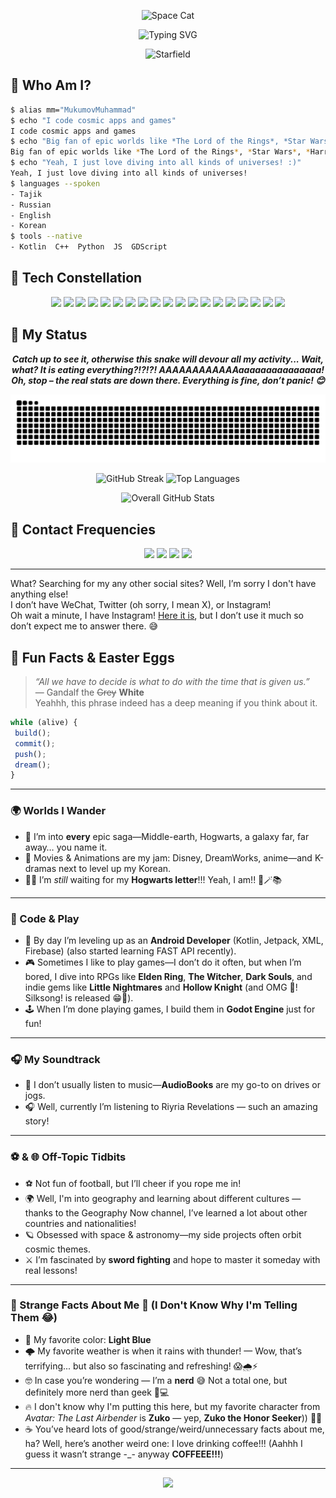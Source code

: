 
<!-- 🌌----------------------------------------🌌 -->
<p align="center">
  <img src="https://c.tenor.com/U4jULxsv6L8AAAAC/space-cat.gif" width="200" alt="Space Cat" />
</p>

<p align="center">
  <img src="https://readme-typing-svg.herokuapp.com?font=Fira+Code&size=32&pause=500&center=true&vCenter=true&width=650&lines=🚀+Welcome+to+MM's+Galactic+Hub...;👨‍🚀+Android+Developer+in+Kotlin" alt="Typing SVG" />
</p>

<p align="center">
  <img src="https://media0.giphy.com/media/v1.Y2lkPTc5MGI3NjExbGNyeWprdDRjbHB6cG11M2xxZGpvdmdlODR5eHFlZDR3ZXJkNTcxYSZlcD12MV9pbnRlcm5hbF9naWZfYnlfaWQmY3Q9Zw/13HgwGsXF0aiGY/giphy.gif" width="600" alt="Starfield" />
</p>

<!-- 🌌----------------------------------------🌌 -->

## 🔮 Who Am I?

```bash
$ alias mm="MukumovMuhammad"
$ echo "I code cosmic apps and games"
I code cosmic apps and games
$ echo "Big fan of epic worlds like *The Lord of the Rings*, *Star Wars*, *Harry Potter*, and *Attack on Titan*."
Big fan of epic worlds like *The Lord of the Rings*, *Star Wars*, *Harry Potter*, and *Attack on Titan*.
$ echo "Yeah, I just love diving into all kinds of universes! :)"
Yeah, I just love diving into all kinds of universes!
$ languages --spoken
- Tajik
- Russian
- English
- Korean
$ tools --native
- Kotlin  C++  Python  JS  GDScript
```

<!-- 🌌----------------------------------------🌌 -->

## 🌠 Tech Constellation
<div align="center">

<!-- Core Languages & Tools -->
  <img src="https://img.shields.io/badge/Kotlin-7F52FF?style=for-the-badge&logo=kotlin&logoColor=white"/>
  <img src="https://img.shields.io/badge/C++-00599C?style=for-the-badge&logo=c%2B%2B&logoColor=white"/>
  <img src="https://img.shields.io/badge/Python-3670A0?style=for-the-badge&logo=python&logoColor=white"/>
  <img src="https://img.shields.io/badge/HTML5-E34F26?style=for-the-badge&logo=html5&logoColor=white"/>
  <img src="https://img.shields.io/badge/CSS3-1572B6?style=for-the-badge&logo=css3&logoColor=white"/>
  <img src="https://img.shields.io/badge/JavaScript-F7DF1E?style=for-the-badge&logo=javascript&logoColor=black"/>

<!-- Dev Tools -->
  <img src="https://img.shields.io/badge/Git-F05032?style=for-the-badge&logo=git&logoColor=white"/>
  <img src="https://img.shields.io/badge/GitHub-181717?style=for-the-badge&logo=github&logoColor=white"/>
  <img src="https://img.shields.io/badge/Android_Studio-3DDC84?style=for-the-badge&logo=android-studio&logoColor=white"/>
  <img src="https://img.shields.io/badge/Godot-478CBF?style=for-the-badge&logo=godot-engine&logoColor=white"/>
  <img src="https://img.shields.io/badge/Firebase-FFCA28?style=for-the-badge&logo=firebase&logoColor=black"/>
  <img src="https://img.shields.io/badge/Arduino-00979D?style=for-the-badge&logo=arduino&logoColor=white"/>
  <img src="https://img.shields.io/badge/Figma-F24E1E?style=for-the-badge&logo=figma&logoColor=white"/>

<!-- Android Specific -->
  <img src="https://img.shields.io/badge/Jetpack_Compose-4285F4?style=for-the-badge&logo=android&logoColor=white"/>
  <img src="https://img.shields.io/badge/XML-FF6600?style=for-the-badge&logo=w3c&logoColor=white"/>
  <img src="https://img.shields.io/badge/Retrofit-4CAF50?style=for-the-badge&logo=android&logoColor=white"/>
  <img src="https://img.shields.io/badge/Room-009688?style=for-the-badge&logo=android&logoColor=white"/>
  <img src="https://img.shields.io/badge/MySQL-4479A1?style=for-the-badge&logo=mysql&logoColor=white"/>
<img src="https://img.shields.io/badge/Tkinter-008080?style=for-the-badge&logo=python&logoColor=white"/>
</div>

<!-- 🌌----------------------------------------🌌 -->
## 🚀 My Status

<div align="center">


<p align="center"><strong><em>
    Catch up to see it, otherwise this snake will devour all my activity...  
    Wait, what? It is eating everything?!?!?! AAAAAAAAAAAAaaaaaaaaaaaaaaa!  
    Oh, stop – the real stats are down there. Everything is fine, don’t panic! 😊
  </em></strong></p>
  <!-- Contribution Graph -->
  <img
    src="https://raw.githubusercontent.com/MukumovMuhammad/MukumovMuhammad/output/github-contribution-grid-snake-dark.svg"
    alt="Contribution Snake"
    width="800"
  />
<br/>
  <!-- GitHub Stats -->
  <p>
    <img 
      src="https://github-readme-streak-stats.herokuapp.com/?user=MukumovMuhammad&theme=radical&hide_border=true" 
      alt="GitHub Streak" 
      width="45%" 
    />
    <img 
      src="https://github-readme-stats.vercel.app/api/top-langs/?username=MukumovMuhammad&layout=compact&theme=radical&hide_border=true" 
      alt="Top Languages" 
      width="45%"
    />
  </p>

  <p>
    <img 
      src="https://github-readme-stats.vercel.app/api?username=MukumovMuhammad&show_icons=true&count_private=true&theme=radical&hide_border=true" 
      alt="Overall GitHub Stats" 
      width="60%" 
    />
  </p>

</div>




<!-- 🌌----------------------------------------🌌 -->

## 📧 Contact Frequencies
<p align="center">
  <a href="mailto:muhammad.bw.03@gmail.com"><img src="https://img.shields.io/badge/Email-D14836?style=for-the-badge&logo=gmail&logoColor=white"/></a>
  <a href="https://t.me/MMV_bw"><img src="https://img.shields.io/badge/Telegram-26A5E4?style=for-the-badge&logo=telegram&logoColor=white"/></a>
  <a href="https://github.com/MukumovMuhammad"><img src="https://img.shields.io/badge/GitHub-181717?style=for-the-badge&logo=github&logoColor=white"/></a>
  <a href="https://www.linkedin.com/in/muhammad-mukumov-067a37266/"><img src="https://img.shields.io/badge/LinkedIn-0077B5?style=for-the-badge&logo=linkedin&logoColor=white"/></a>
</p>

---

What? Searching for my any other social sites? Well, I’m sorry I don't have anything else!  
I don’t have WeChat, Twitter (oh sorry, I mean X), or Instagram!  
Oh wait a minute, I have Instagram! [Here it is](https://www.instagram.com/mukumov_muhammad/), but I don’t use it much so don’t expect me to answer there. 😅


<!-- 🌌----------------------------------------🌌 -->

## 🎉 Fun Facts & Easter Eggs

> *“All we have to decide is what to do with the time that is given us.”*  
> — Gandalf the ~~Grey~~ **White**  
> Yeahhh, this phrase indeed has a deep meaning if you think about it.


```js
while (alive) {
 build();
 commit();
 push();
 dream();
}
```

---

### 🌍 Worlds I Wander

- 💫 I’m into **every** epic saga—Middle-earth, Hogwarts, a galaxy far, far away… you name it.  
- 🎥 Movies & Animations are my jam: Disney, DreamWorks, anime—and K-dramas next to level up my Korean.
- 🧙‍♂️ I’m *still* waiting for my **Hogwarts letter**!!! Yeah, I am!! 💌🪄📚

---

### 📱 Code & Play

- 🔧 By day I’m leveling up as an **Android Developer** (Kotlin, Jetpack, XML, Firebase) (also started learning FAST API recently).  
- 🎮 Sometimes I like to play games—I don’t do it often, but when I’m bored, I dive into RPGs like **Elden Ring**, **The Witcher**, **Dark Souls**, and indie gems like **Little Nightmares** and **Hollow Knight** (and OMG 🤯! Silksong! is released 😁🤗).
- 🕹️ When I’m done playing games, I build them in **Godot Engine** just for fun!  
  

---

### 🎧 My Soundtrack

- 🎵 I don’t usually listen to music—**AudioBooks** are my go-to on drives or jogs.
- 🎧 Well, currently I’m listening to Riyria Revelations — such an amazing story!
 

---

### ⚽ & 🌐 Off-Topic Tidbits

- ⚽ Not fun of football, but I’ll cheer if you rope me in!  
- 🌍 Well, I'm into geography and learning about different cultures — thanks to the Geography Now channel, I’ve learned a lot about other countries and nationalities!
- 🪐 Obsessed with space & astronomy—my side projects often orbit cosmic themes.
- ⚔️ I’m fascinated by **sword fighting** and hope to master it someday with real lessons! 

---

### 🎨 Strange Facts About Me 🤔 (I Don't Know Why I'm Telling Them 😂)

- 💙 My favorite color: **Light Blue**  
- 🌩️ My favorite weather is when it rains with thunder! — Wow, that’s terrifying... but also so fascinating and refreshing! 😱🌧️⚡
- 🤓 In case you’re wondering — I’m a **nerd** 😅 Not a total one, but definitely more nerd than geek 🧠💻
- 🔥 I don't know why I'm putting this here, but my favorite character from *Avatar: The Last Airbender* is **Zuko** — yep, **Zuko the Honor Seeker**)) 🫡🔥
- ☕ You’ve heard lots of good/strange/weird/unnecessary facts about me, ha? Well, here’s another weird one: I love drinking coffee!!! (Aahhh I guess it wasn’t strange -_- anyway **COFFEEE!!!**)

---





<!-- 🌌----------------------------------------🌌 -->

<!--## 🔗 More Galactic Widgets
<div align="center"> -->
  <!-- Contribution Snake (raw SVG) -->
 

  <!-- Trophy Cup 
  <img
    src="https://github-profile-trophy.vercel.app/?username=MukumovMuhammad&theme=darkhub&no-frame=true&margin-w=15&margin-h=15"
    alt="Trophy Cup"
    width="1000"
  />
</div>
-->

<!-- 🌌----------------------------------------🌌 -->

<p align="center">
  <img src="https://capsule-render.vercel.app/api?type=waving&color=00BFFF&height=100&section=footer"/>
</p>

